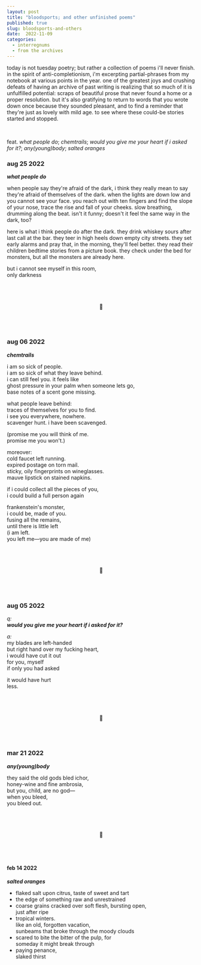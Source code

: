 ```yaml
---
layout: post
title: "bloodsports; and other unfinished poems"
published: true
slug: bloodsports-and-others
date:  2022-11-09
categories:
  - interregnums
  - from the archives
---
```


today is not tuesday poetry; but rather a collection of poems i'll never finish. in the spirit of anti-completionism, i'm excerpting partial-phrases from my notebook at various points in the year. one of the greatest joys and crushing defeats of having an archive of past writing is realizing that so much of it is unfulfilled potential: scraps of beautiful prose that never found a home or a proper resolution. but it's also gratifying to return to words that you wrote down once because they sounded pleasant, and to find a reminder that they're just as lovely with mild age. to see where these could-be stories started and stopped. 

<br />

feat. *what people do*; *chemtrails*; *would you give me your heart if i asked for it?*; *any(young)body*; *salted oranges*


<!--more-->

### **aug 25 2022**
***what people do***

when people say they're afraid of the dark, i think they really mean to say they're afraid of themselves of the dark. when the lights are down low and you cannot see your face. you reach out with ten fingers and find the slope of your nose, trace the rise and fall of your cheeks. slow breathing, drumming along the beat. isn't it funny; doesn't it feel the same way in the dark, too?

here is what i think people do after the dark. they drink whiskey sours after last call at the bar. they teer in high heels down empty city streets. they set early alarms and pray that, in the morning, they'll feel better. they read their children bedtime stories from a picture book. they check under the bed for monsters, but all the monsters are already here.

but i cannot see myself in this room,\
only darkness

<br />
<br />


<h4 style="text-align:center">🌠</h4>

<br />
<br />


### **aug 06 2022**
***chemtrails***

i am so sick of people.\
i am so sick of what they leave behind.\
i can still feel you. it feels like\
ghost pressure in your palm when someone lets go,\
base notes of a scent gone missing. 

what people leave behind:\
traces of themselves for you to find.\
i see you everywhere, nowhere.\
scavenger hunt. i have been scavenged.

(promise me you will think of me.\
promise me you won't.)

moreover:\
cold faucet left running.\
expired postage on torn mail.\
sticky, oily fingerprints on wineglasses.\
mauve lipstick on stained napkins.

if i could collect all the pieces of you,\
i could build a full person again

frankenstein's monster,\
i could be, made of you.\
fusing all the remains,\
until there is little left\
(i am left.\
you left me—you are made of me)

<br />
<br />


<h4 style="text-align:center">🌠</h4>

<br />
<br />


### **aug 05 2022**
*q:*\
***would you give me your heart if i asked for it?***

*a:*\
my blades are left-handed\
but right hand over my fucking heart,\
i would have cut it out\
for you, myself\
if only you had asked

it would have hurt\
less.

<br />
<br />


<h4 style="text-align:center">🌠</h4>

<br />
<br />


### **mar 21 2022**
***any(young)body***

they said the old gods bled ichor,\
honey-wine and fine ambrosia,\
but you, child, are no god—\
when you bleed,\
you bleed out.

<br />
<br />


<h4 style="text-align:center">🌠</h4>

<br />
<br />


#### **feb 14 2022**
***salted oranges***
- flaked salt upon citrus, taste of sweet and tart
- the edge of something raw and unrestrained
- coarse grains cracked over soft flesh, bursting open,\
  just after ripe
- tropical winters.\
  like an old, forgotten vacation,\
  sunbeams that broke through the moody clouds
- scared to bite the bitter of the pulp, for\
  someday it might break through
- paying penance,\
  slaked thirst



